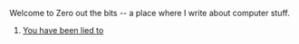 Welcome to Zero out the bits -- a place where I write about computer stuff.

1. [You have been lied to](./you_have_been_lied_to.md)
